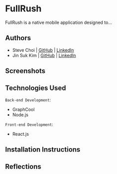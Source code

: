 # FullRush

FullRush is a native mobile application designed to...

## Authors

- Steve Choi | [GitHub](https://github.com/stevechoiio) | [LinkedIn](https://www.linkedin.com/in/stevechoi93/)
- Jin Suk Kim | [GitHub](https://github.com/jinsukkim94) | [LinkedIn](https://www.linkedin.com/in/jinsukkim94//)

## Screenshots

## Technologies Used

`Back-end Development`:

- GraphCool
- Node.js

`Front-end Development`:

- React.js

## Installation Instructions

## Reflections
